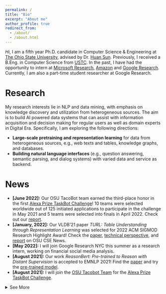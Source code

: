 ```yaml
---
permalink: /
title: "Bio"
excerpt: "About me"
author_profile: true
redirect_from: 
  - /about/
  - /about.html
---
```


*Hi*, I am a fifth year Ph.D. candidate in Computer Science & Engineering at [The Ohio State University](https://www.osu.edu/), advised by Dr. [Huan Sun](http://web.cse.ohio-state.edu/~sun.397/). Previously, I received a B.Eng. in Computer Science from [USTC](https://www.ustc.edu). In the past, I have had the opportunity to intern at [Microsoft Research](https://www.microsoft.com/en-us/research/group/natural-language-processing/people/), [Amazon](https://www.amazon.science/) and [Google Research](https://research.google/). Currently, I am also a part-time student researcher at Google Research.

Research
===
My research interests lie in NLP and data mining, with emphasis on knowledge discovery and utilization from heterogeneous sources. The aim is to build AI powered data systems that can assist with information acquisition and decision making for regular users as well as domain experts in Digital Era. Specifically, I am exploring the following directions:
- **Large-scale pretraining and representation learning** for data from heterogeneous sources, e.g., web texts and tables, knowledge graphs, and databases.
- **Building natural language interfaces** (e.g., question answering, semantic parsing, and dialog systems) with varied data and service as backend.

News
===
- **[June 2022]:** Our OSU TacoBot team earned the third-place honor in the first [Alexa Prize TaskBot Challenge](https://www.amazon.science/alexa-prize/three-top-performers-emerge-in-inaugural-alexa-prize-taskbot-challenge)! 10 teams were selected worldwide out of 125 initiated applications to participate in the challenge in May 2021 and 5 teams were selected into finals in April 2022. Check out our [report](https://arxiv.org/abs/2207.05223).
- **[January, 2022]:** Our VLDB'21 paper *TURL: Table Understanding through Representation Learning* was selected for 2022 ACM SIGMOD Research Highlight Award! Check the [paper](https://arxiv.org/abs/2006.14806), [technical perspective](https://sigmodrecord.org/2022/05/02/technical-perspective-of-turl-table-understanding-through-representation-learning/), and [report](https://www.cse.ohio-state.edu/news/2022/06/2022-sigmod-research-highlight-award-and-2021-bibm-best-paper-award) on OSU CSE News.
- **[May 2022]:** I will join Google Research NYC this summer as a research intern, working on financial social media analysis.
- **[August 2021]:** Our work *ReasonBert: Pre-trained to Reason with Distant Supervision* is accepted to EMNLP 2021! Find the [paper](https://openreview.net/pdf?id=cGB7CMFtrSx) and try the [pre-trained model](https://huggingface.co/Anonymous).
- **[August 2021]:** I will join the [OSU Tacobot Team](https://cse.osu.edu/news/2021/06/osu-team-selected-participate-first-alexa-prize-taskbot-challenge) for the [Alexa Prize TaskBot Challenge](https://www.amazon.science/academic-engagements/ten-university-teams-selected-to-participate-in-alexa-prize-taskbot-challenge).
<details>
  <summary>See More</summary>
  <ul>
      <li><b>[May, 2021]:</b> I will Join the Amazon Product Graph Team this summer as Applied Scientist Intern, working on information extraction from structured web pages.</li>
      <li><b>[March, 2021]:</b>Our work on <i>Structure-Grounded Pretraining for Text-to-SQL</i> is accepted to NAACL 2021!</li>
      <li><b>[October, 2020]:</b>Our work on <i>Table Understanding through Representation Learning</i> is accepted to VLDB 2021!</li>
      <li><b>[May, 2020]:</b> I will Join Microsot Research this summer as Research Intern, working on text2SQL.</li>
      <li><b>[August, 2019]:</b> Our work on <i>Relation Extraction with 2-hop Distant Supervision</i> is accepted to EMNLP!</li>
    </ul>
</details>



